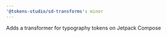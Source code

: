 ```yaml
---
'@tokens-studio/sd-transforms': minor
---
```


Adds a transformer for typography tokens on Jetpack Compose
